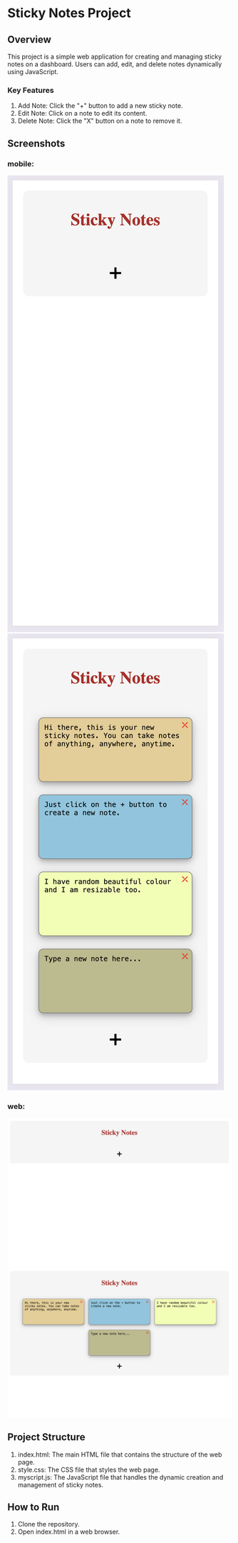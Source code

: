 # Sticky Notes Project

## Overview
This project is a simple web application for creating and managing sticky notes on a dashboard. Users can add, edit, and delete notes dynamically using JavaScript.

### Key Features
1. Add Note: Click the "+" button to add a new sticky note.
2. Edit Note: Click on a note to edit its content.
3. Delete Note: Click the "X" button on a note to remove it.

## Screenshots

### mobile:
![Mobile Empty Dashboard](screenshots/mobile_empty.png)
![Mobile Sticky Notes](screenshots/mobile_notes.png)

### web:
![web empty dashboard](screenshots/web_empty.png)
![web Sticky Notes](screenshots/web_notes.png)

## Project Structure
1. index.html: The main HTML file that contains the structure of the web page.
2. style.css: The CSS file that styles the web page.
3. myscript.js: The JavaScript file that handles the dynamic creation and management of sticky notes.

## How to Run
1. Clone the repository.
2. Open index.html in a web browser.